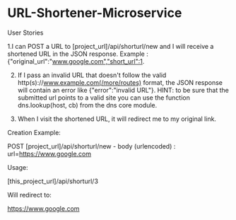 # URL-Shortener-Microservice

User Stories

1.I can POST a URL to [project_url]/api/shorturl/new and I will receive a shortened URL in the JSON response. Example : {"original_url":"www.google.com","short_url":1.

2. If I pass an invalid URL that doesn't follow the valid http(s)://www.example.com(/more/routes) format, the JSON response will contain an error like {"error":"invalid URL"}. HINT: to be sure that the submitted url points to a valid site you can use the function dns.lookup(host, cb) from the dns core module. 

3. When I visit the shortened URL, it will redirect me to my original link.

Creation Example:

POST [project_url]/api/shorturl/new - body (urlencoded) : url=https://www.google.com

Usage:

[this_project_url]/api/shorturl/3

Will redirect to:

https://www.google.com
